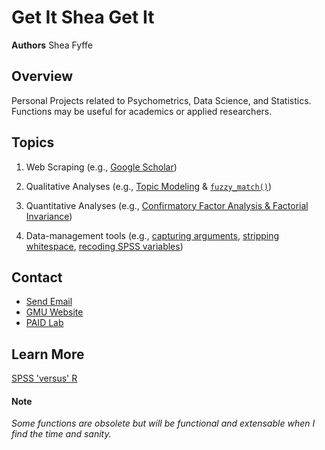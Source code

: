 # Get It Shea Get It

**Authors** Shea Fyffe

## Overview
Personal Projects related to Psychometrics, Data Science, and Statistics. Functions may be useful for academics or applied researchers.

## Topics
1. Web Scraping (e.g., [Google Scholar](https://raw.githubusercontent.com/Shea-Fyffe/PsychStudent/master/R/scraping_scholar_functions.R))

1. Qualitative Analyses (e.g., [Topic Modeling](https://raw.githubusercontent.com/Shea-Fyffe/PsychStudent/master/examples/topic_models_example.R) & [`fuzzy_match()`](https://raw.githubusercontent.com/Shea-Fyffe/PsychStudent/master/R/grad_cafe_functions.R))

1. Quantitative Analyses (e.g., [Confirmatory Factor Analysis & Factorial Invariance](https://raw.githubusercontent.com/Shea-Fyffe/PsychStudent/master/R/measurement_invariance_functions.R))

1. Data-management tools (e.g., [capturing arguments](https://raw.githubusercontent.com/Shea-Fyffe/PsychStudent/master/R/argument_validator_functions.R), [stripping whitespace](https://raw.githubusercontent.com/Shea-Fyffe/PsychStudent/master/R/text_functions.R), [recoding SPSS variables](https://raw.githubusercontent.com/Shea-Fyffe/PsychStudent/master/R/spss_functions.R))

## Contact
* [Send Email](shea.fyffe@gmail.com)
* [GMU Website](https://psychology.gmu.edu/people/sfyffe)
* [PAID Lab](https://sites.google.com/view/paid-lab/home)

## Learn More

[SPSS 'versus' R](https://drive.google.com/file/d/0B_eHxiBl_mO0NFlQS0RnMHhqYXFPWWo5SkZ2WUU4aUIxQnVr/view?usp=sharing)

#### Note

*Some functions are obsolete but will be functional and extensable when I find the time and sanity.*